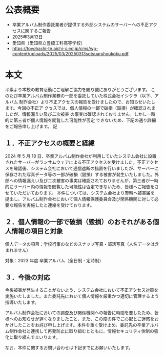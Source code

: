 # 公表概要
- 卒業アルバム制作委託業者が提供する外部システムのサーバーへの不正アクセスに関するご報告
- 2025年3月13日
- 愛知県（愛知県立豊橋工科高等学校）
- https://toyohashi-te.aichi-c.ed.jp/cms/wp-content/uploads/2025/03/20250313sotsuaruhoukoku.pdf

# 本文
平素より本校の教育活動にご理解ご協力を賜り誠にありがとうございます。
このたび卒業アルバム制作業務の一部を委託していた株式会社イシクラ（以下、アルバム
制作会社）より不正アクセスの報告を受けましたので、お知らせいたします。今回の不正ア
クセスでは、個人情報の一部で破損（毀損）が確認されましたが、情報漏えい及び二次被害
の事実は確認されておりません。しかし一時的に第三者が個人情報を閲覧した可能性が否定
できないため、下記の通り詳細をご報告申し上げます。
記

## １．不正アクセスの概要と経緯
2024 年 5 月 18 日、卒業アルバム制作会社が利用していたシステム会社に設置されたサーバーがランサムウェアによる不正アクセスを受けました。不正アクセスを確認後、システム会社において通信遮断の措置を行いましたが、サーバーに保存された写真データ等の一部が破損（毀損）する被害が発生いたしました。外部への情報漏えい及び二次被害の事実は確認されておりませんが、第三者が一時的にサーバー内の情報を閲覧した可能性は否定できないため、皆様へご報告をさせていただいております。
本件については、システム会社より警察へ被害届を提出し、アルバム制作会社において個人情報保護委員会及び関係機関に対して必要な報告を実施したと連絡を受けております。

## ２．個人情報の一部で破損（毀損）のおそれがある個人情報の項目と対象
個人データの項目：学校行事のなどのスナップ写真・部活写真（人名データは含まれません）

対象：2023 年度 卒業アルバム（全日制・定時制）

## ３．今後の対応
今後被害が発生することがないよう、システム会社において不正アクセス対策を実施いたしました。また委託先において個人情報を厳重かつ適切に管理するよう指導いたします。

アルバム制作会社においての調査及び関係機関への報告に時間を要したため、皆様へのお知らせが遅くなりましたこと、また、この度の件でご心配とご迷惑をおかけしたことをお詫び申し上げます。本件を重く受け止め、委託先の卒業アルバム制作会社と連携して再発防止に取り組むとともに、情報セキュリティ体制の強化に取り組んでまいります。

なお、本件に関するお問い合わせは下記までにお願いいたします。
